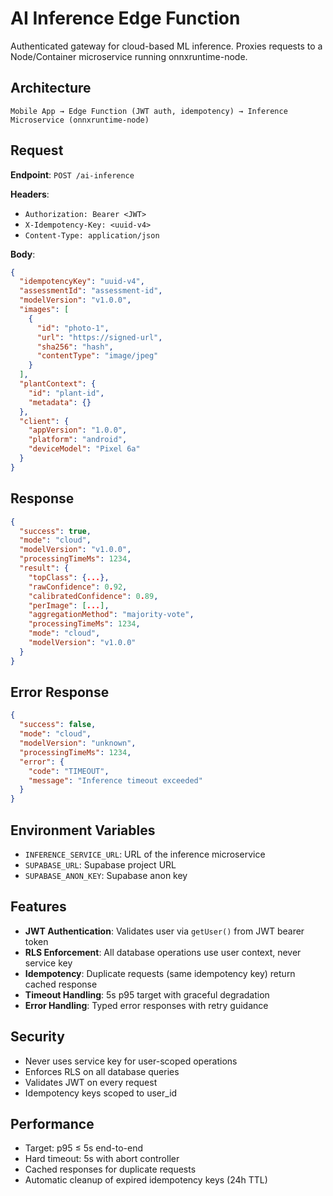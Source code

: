 # AI Inference Edge Function

Authenticated gateway for cloud-based ML inference. Proxies requests to a Node/Container microservice running onnxruntime-node.

## Architecture

```
Mobile App → Edge Function (JWT auth, idempotency) → Inference Microservice (onnxruntime-node)
```

## Request

**Endpoint**: `POST /ai-inference`

**Headers**:

- `Authorization: Bearer <JWT>`
- `X-Idempotency-Key: <uuid-v4>`
- `Content-Type: application/json`

**Body**:

```json
{
  "idempotencyKey": "uuid-v4",
  "assessmentId": "assessment-id",
  "modelVersion": "v1.0.0",
  "images": [
    {
      "id": "photo-1",
      "url": "https://signed-url",
      "sha256": "hash",
      "contentType": "image/jpeg"
    }
  ],
  "plantContext": {
    "id": "plant-id",
    "metadata": {}
  },
  "client": {
    "appVersion": "1.0.0",
    "platform": "android",
    "deviceModel": "Pixel 6a"
  }
}
```

## Response

```json
{
  "success": true,
  "mode": "cloud",
  "modelVersion": "v1.0.0",
  "processingTimeMs": 1234,
  "result": {
    "topClass": {...},
    "rawConfidence": 0.92,
    "calibratedConfidence": 0.89,
    "perImage": [...],
    "aggregationMethod": "majority-vote",
    "processingTimeMs": 1234,
    "mode": "cloud",
    "modelVersion": "v1.0.0"
  }
}
```

## Error Response

```json
{
  "success": false,
  "mode": "cloud",
  "modelVersion": "unknown",
  "processingTimeMs": 1234,
  "error": {
    "code": "TIMEOUT",
    "message": "Inference timeout exceeded"
  }
}
```

## Environment Variables

- `INFERENCE_SERVICE_URL`: URL of the inference microservice
- `SUPABASE_URL`: Supabase project URL
- `SUPABASE_ANON_KEY`: Supabase anon key

## Features

- **JWT Authentication**: Validates user via `getUser()` from JWT bearer token
- **RLS Enforcement**: All database operations use user context, never service key
- **Idempotency**: Duplicate requests (same idempotency key) return cached response
- **Timeout Handling**: 5s p95 target with graceful degradation
- **Error Handling**: Typed error responses with retry guidance

## Security

- Never uses service key for user-scoped operations
- Enforces RLS on all database queries
- Validates JWT on every request
- Idempotency keys scoped to user_id

## Performance

- Target: p95 ≤ 5s end-to-end
- Hard timeout: 5s with abort controller
- Cached responses for duplicate requests
- Automatic cleanup of expired idempotency keys (24h TTL)

